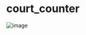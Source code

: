 # court_counter
![image](https://github.com/eunicePops/court_counter/blob/main/images/courtcunter.gif)
